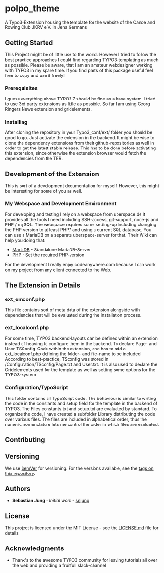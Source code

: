 # polpo_theme

A Typo3-Extension housing the template for the website of the Canoe and Rowing Club JKRV e.V. in Jena Germans

## Getting Started

This Project might be of little use to the world. However I tried to follow the best practice approaches I could find regarding TYPO3-templating as much as possible. Please be aware, that I am an amateur webdesigner working with TYPO3 in my spare time. If you find parts of this package useful feel free to copy and use it freely!

### Prerequisites

I guess everything above TYPO3 7 should be fine as a base system. I tried to use 3rd party extensions as little as possible. So far I am using Georg Ringers News extension and gridelements.


### Installing

After cloning the repository in your Typo3_conf/ext/ folder you should be good to go. Just activate the extension in the backend. It might be wise to clone the dependency extensions from their github-repositories as well in order to get the latest stable release. This has to be done before activating this extension, since otherwise the extension browser would fetch the dependencies from the TER.


## Development of the Extension

This is sort of a development documentation for myself. However, this might be interesting for some of you as well.

### My Webspace and Development Environment

For developing and testing I rely on a webspace from uberspace.de It provides all the tools I need including SSH-access, git-support, node-js and PHP / mySQL. The webspace requires some setting-up including changing the PHP-version to at least PHP7 and using a current SQL database. You can use a MariaDB on a separate uberspace-server for that. Their Wiki can help you doing that:

* [MariaDB](https://wiki.uberspace.de/database:mysql) - Standalone MariaDB-Server
* [PHP](https://wiki.uberspace.de/development:php) - Set the required PHP-version

For the development I really enjoy codeanywhere.com because I can work on my project from any client connected to the Web.


## The Extension in Details

### ext_emconf.php
This file contains sort of meta data of the extension alongside with dependencies that will be evaluated during the installation process.

### ext_localconf.php
For some time, TYPO3 backend-layouts can be defined within an extension instead of heaving to configure them in the backend. To declare Page- and User-TSConfig-Code within the extension, one has to add a ext_localconf.php defining the folder- and file-name to be included. According to best-practice, TSconfig was stored in /Configuration/TSconfig/Page.txt and User.txt. It is also used to declare the Gridelements used for the template as well as setting some options for the TYPO3-system

### Configuration/TypoScript
This folder contains all TypoScript code. The behaviour is similar to writing the code in the constants and setup field for the template in the backend of TYPO3. The Files constants.txt and setup.txt are evaluated by standard. To organize the code, I have created a subfolder Library distributing the code over various files. The files are included in alphabetical order, thus the numeric nomenclature lets me control the order in which files are evaluated.


## Contributing


## Versioning

We use [SemVer](http://semver.org/) for versioning. For the versions available, see the [tags on this repository](https://github.com/your/project/tags). 

## Authors

* **Sebastian Jung** - *Initial work* - [snjung](https://github.com/snjung)


## License

This project is licensed under the MIT License - see the [LICENSE.md](LICENSE.md) file for details

## Acknowledgments

* Thank's to the awesome TYPO3 community for leaving tutorials all over the web and providing a fruitfull slack-channel